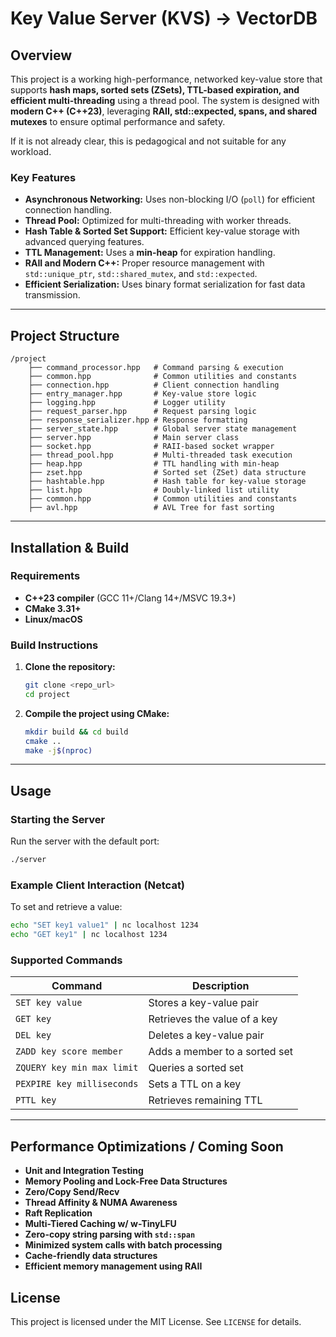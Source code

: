 # Key Value Server (KVS) -> VectorDB 

## Overview
This project is a working high-performance, networked key-value store that supports **hash maps, sorted sets (ZSets), TTL-based expiration, and efficient multi-threading** using a thread pool. The system is designed with **modern C++ (C++23)**, leveraging **RAII, std::expected, spans, and shared mutexes** to ensure optimal performance and safety. 

If it is not already clear, this is pedagogical and not suitable for any workload.  

### Key Features
- **Asynchronous Networking:** Uses non-blocking I/O (`poll`) for efficient connection handling.
- **Thread Pool:** Optimized for multi-threading with worker threads.
- **Hash Table & Sorted Set Support:** Efficient key-value storage with advanced querying features.
- **TTL Management:** Uses a **min-heap** for expiration handling.
- **RAII and Modern C++:** Proper resource management with `std::unique_ptr`, `std::shared_mutex`, and `std::expected`.
- **Efficient Serialization:** Uses binary format serialization for fast data transmission.

---

## Project Structure
```
/project
    ├── command_processor.hpp   # Command parsing & execution
    ├── common.hpp              # Common utilities and constants
    ├── connection.hpp          # Client connection handling
    ├── entry_manager.hpp       # Key-value store logic
    ├── logging.hpp             # Logger utility
    ├── request_parser.hpp      # Request parsing logic
    ├── response_serializer.hpp # Response formatting
    ├── server_state.hpp        # Global server state management
    ├── server.hpp              # Main server class
    ├── socket.hpp              # RAII-based socket wrapper
    ├── thread_pool.hpp         # Multi-threaded task execution
    ├── heap.hpp                # TTL handling with min-heap
    ├── zset.hpp                # Sorted set (ZSet) data structure
    ├── hashtable.hpp           # Hash table for key-value storage
    ├── list.hpp                # Doubly-linked list utility
    ├── common.hpp              # Common utilities and constants
    ├── avl.hpp                 # AVL Tree for fast sorting
``` 

---

## Installation & Build
### **Requirements**
- **C++23 compiler** (GCC 11+/Clang 14+/MSVC 19.3+)
- **CMake 3.31+**
- **Linux/macOS**

### **Build Instructions**
1. **Clone the repository:**
   ```sh
   git clone <repo_url>
   cd project
   ```
2. **Compile the project using CMake:**
   ```sh
   mkdir build && cd build
   cmake ..
   make -j$(nproc)
   ```

---

## Usage
### **Starting the Server**
Run the server with the default port:
```sh
./server
```

### **Example Client Interaction (Netcat)**
To set and retrieve a value:
```sh
echo "SET key1 value1" | nc localhost 1234
echo "GET key1" | nc localhost 1234
```

### **Supported Commands**
| Command | Description |
|---------|------------|
| `SET key value` | Stores a key-value pair |
| `GET key` | Retrieves the value of a key |
| `DEL key` | Deletes a key-value pair |
| `ZADD key score member` | Adds a member to a sorted set |
| `ZQUERY key min max limit` | Queries a sorted set |
| `PEXPIRE key milliseconds` | Sets a TTL on a key |
| `PTTL key` | Retrieves remaining TTL |

---

## **Performance Optimizations / Coming Soon**
- **Unit and Integration Testing**
- **Memory Pooling and Lock-Free Data Structures**
- **Zero/Copy Send/Recv**
- **Thread Affinity & NUMA Awareness**
- **Raft Replication**
- **Multi-Tiered Caching w/ w-TinyLFU**
- **Zero-copy string parsing with `std::span`**
- **Minimized system calls with batch processing**
- **Cache-friendly data structures**
- **Efficient memory management using RAII**


## License
This project is licensed under the MIT License. See `LICENSE` for details.

